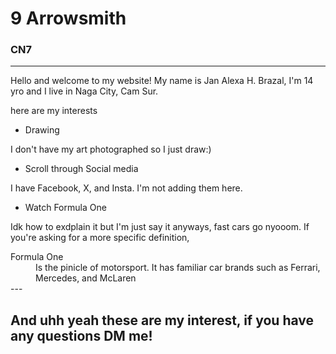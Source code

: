 # 9 Arrowsmith
### CN7
---
Hello and welcome to my website! My name is Jan Alexa H. Brazal, I'm 14 yro and I live in Naga City, Cam Sur.

here are my interests
- Drawing

I don't have my art photographed so I just draw:)

- Scroll through Social media 

I have Facebook, X, and Insta. I'm not adding them here.

- Watch Formula One

Idk how to exdplain it but I'm just say it anyways, fast cars go nyooom.
If you're asking for a more specific definition,
<dl>
  <dt>Formula One</dt>
  <dd>Is the pinicle of motorsport. It has familiar car brands such as Ferrari, Mercedes, and McLaren</dd>
 --- 

 ## And uhh yeah these are my interest, if you have any questions DM me! 
